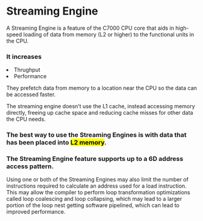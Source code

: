 # Streaming Engine
<P>A Streaming Engine is a feature of the C7000 CPU core that aids in high-speed loading of data from memory (L2 or higher) to the functional units in the CPU. </p>
<h3> It increases </h2>
<li> Thrughput
<li> Performance
<p>They prefetch data from memory to a location near the CPU so the data can be accessed faster.</p>
<p>The streaming engine doesn’t use the L1 cache, instead accessing memory directly, freeing up cache space and reducing cache misses for other data the CPU needs.</p>
<h3>The best way to use the Streaming Engines is with data that has been placed into <mark>L2 memory</mark>.</h3>
<h3>The Streaming Engine feature supports up to a 6D address access pattern.</h3>

<p>Using one or both of the Streaming Engines may also limit the number of instructions required to calculate an address used for a load instruction. This may allow the compiler to perform loop transformation optimizations called loop coalescing and loop collapsing, which may lead to a larger portion of the loop nest getting software pipelined, which can lead to improved performance.</p>